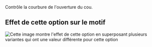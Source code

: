 Contrôle la courbure de l'ouverture du cou.

## Effet de cette option sur le motif

![Cette image montre l'effet de cette option en superposant plusieurs variantes qui ont une valeur différente pour cette option](teagan_necklinebend_sample.svg "Effet de cette option sur le motif")

